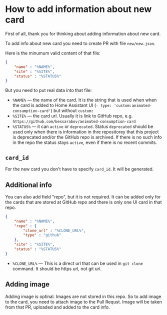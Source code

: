 # How to add information about new card

First of all, thank you for thinking about adding information about new card.

To add info about new card you need to create PR with file `new/new.json`.

Here is the minumum valid content of that file:

```json
{
    "name" : "%NAME%",
    "site" : "%SITE%",
    "status" : "%STATUS%"
}
```

But you need to put real data into that file:

 * `%NAME%` — the name of the card. It is the string that is used when when the card is added to Home Assistant UI (`- type: 'custom:animated-consumption-card'`) but without `custom:`
 * `%SITE%` — the card url. Usually it is link to GitHub repo, e.g. `https://github.com/bessarabov/animated-consumption-card`
 * `%STATUS%` — it can `active` or `deprecated`. Status `deprecated` should be used only when there is information in thre repositorey that this project is deprecated and/or the GitHub repo is archived. If there is no such info in the repo the status stays `active`, even if there is no recent commits.

## `card_id`

For the new card you don't have to specify `card_id`. It will be generated.

## Additional info

You can also add field "repo", but it is not required. It can be added only for the cards that are stored at GitHub repo and there is only one UI card in that repo.

```json
{
    "name" : "%NAME%",
    "repo" : {
        "clone_url" : "%CLONE_URL%",
        "type" : "github"
    },
    "site" : "%SITE%",
    "status" : "%STATUS%"
}
```

 *  `%CLONE_URL%` — This is a direct url that can be used in `git clone` command. It should be https url, not git url.

## Adding image

Adding image is optinal. Images are not stored in this repo. So to add image to the card, you need to attach image to the Pull Requst.
Image will be taken from that PR, uploaded and added to the card info.
